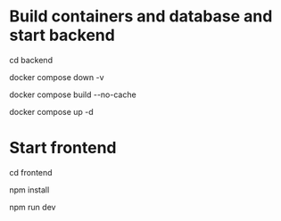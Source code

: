 # Build containers and database and start backend
cd backend

docker compose down -v 

docker compose build --no-cache 

docker compose up -d 

# Start frontend
cd frontend 

npm install 

npm run dev 

